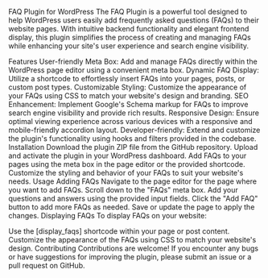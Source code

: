 FAQ Plugin for WordPress
The FAQ Plugin is a powerful tool designed to help WordPress users easily add frequently asked questions (FAQs) to their website pages. With intuitive backend functionality and elegant frontend display, this plugin simplifies the process of creating and managing FAQs while enhancing your site's user experience and search engine visibility.

Features
User-friendly Meta Box: Add and manage FAQs directly within the WordPress page editor using a convenient meta box.
Dynamic FAQ Display: Utilize a shortcode to effortlessly insert FAQs into your pages, posts, or custom post types.
Customizable Styling: Customize the appearance of your FAQs using CSS to match your website's design and branding.
SEO Enhancement: Implement Google's Schema markup for FAQs to improve search engine visibility and provide rich results.
Responsive Design: Ensure optimal viewing experience across various devices with a responsive and mobile-friendly accordion layout.
Developer-friendly: Extend and customize the plugin's functionality using hooks and filters provided in the codebase.
Installation
Download the plugin ZIP file from the GitHub repository.
Upload and activate the plugin in your WordPress dashboard.
Add FAQs to your pages using the meta box in the page editor or the provided shortcode.
Customize the styling and behavior of your FAQs to suit your website's needs.
Usage
Adding FAQs
Navigate to the page editor for the page where you want to add FAQs.
Scroll down to the "FAQs" meta box.
Add your questions and answers using the provided input fields.
Click the "Add FAQ" button to add more FAQs as needed.
Save or update the page to apply the changes.
Displaying FAQs
To display FAQs on your website:

Use the [display_faqs] shortcode within your page or post content.
Customize the appearance of the FAQs using CSS to match your website's design.
Contributing
Contributions are welcome! If you encounter any bugs or have suggestions for improving the plugin, please submit an issue or a pull request on GitHub.
